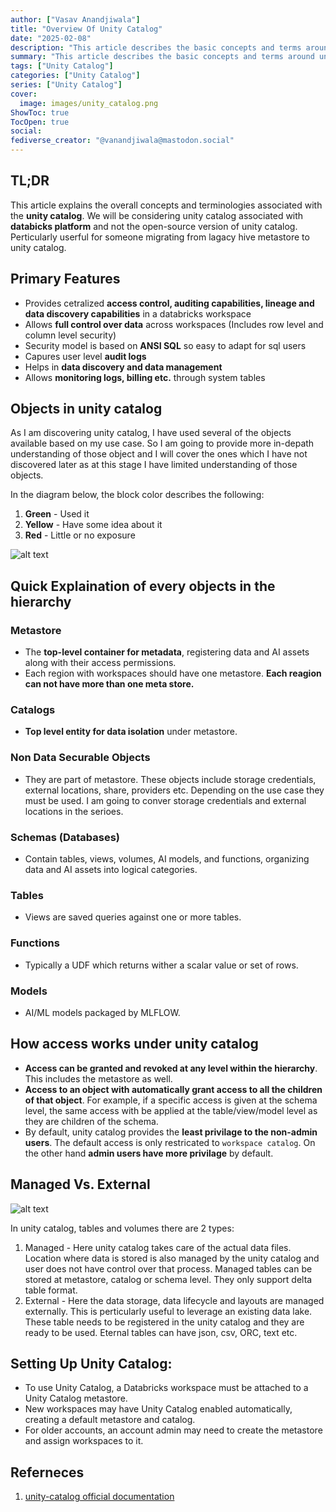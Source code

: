 ```yaml
---
author: ["Vasav Anandjiwala"]
title: "Overview Of Unity Catalog"
date: "2025-02-08"
description: "This article describes the basic concepts and terms around unity catalog."
summary: "This article describes the basic concepts and terms around unity catalog."
tags: ["Unity Catalog"]
categories: ["Unity Catalog"]
series: ["Unity Catalog"]
cover:
  image: images/unity_catalog.png
ShowToc: true
TocOpen: true
social:
fediverse_creator: "@vanandjiwala@mastodon.social"
---
```


## TL;DR

This article explains the overall concepts and terminologies associated with the **unity catalog**. We will be considering unity catalog associated with **databicks platform** and not the open-source version of unity catalog. Perticularly userful for someone migrating from lagacy hive metastore to unity catalog.

## Primary Features

- Provides cetralized **access control, auditing capabilities, lineage and data discovery capabilities** in a databricks workspace
- Allows **full control over data** across workspaces (Includes row level and column level security)
- Security model is based on **ANSI SQL** so easy to adapt for sql users
- Capures user level **audit logs**
- Helps in **data discovery and data management**
- Allows **monitoring logs, billing etc.** through system tables

## Objects in unity catalog

As I am discovering unity catalog, I have used several of the objects available based on my use case. So I am going to provide more in-depath understanding of those object and I will cover the ones which I have not discovered later as at this stage I have limited understanding of those objects.

In the diagram below, the block color describes the following:

1. **Green** - Used it
2. **Yellow** - Have some idea about it
3. **Red** - Little or no exposure

![alt text](https://vasav.co.in/images/unity_catalog_objects.png)

## Quick Explaination of every objects in the hierarchy

### Metastore

- The **top-level container for metadata**, registering data and AI assets along with their access permissions.
- Each region with workspaces should have one metastore. **​Each reagion can not have more than one meta store.**

### Catalogs

- **Top level entity for data isolation** under metastore.

### Non Data Securable Objects

- They are part of metastore. These objects include storage credentials, external locations, share, providers etc. Depending on the use case they must be used. I am going to conver storage credentials and external locations in the serioes.

### Schemas (Databases)

- Contain tables, views, volumes, AI models, and functions, organizing data and AI assets into logical categories.

### Tables

- Views are saved queries against one or more tables.​

### Functions

- Typically a UDF which returns wither a scalar value or set of rows.

### Models

- AI/ML models packaged by MLFLOW.

## How access works under unity catalog

- **Access can be granted and revoked at any level within the hierarchy**. This includes the metastore as well.
- **Access to an object with automatically grant access to all the children of that object**. For example, if a specific access is given at the schema level, the same access with be applied at the table/view/model level as they are children of the schema.
- By default, unity catalog provides the **least privilage to the non-admin users**. The default access is only restricated to `workspace catalog`. On the other hand **admin users have more privilage** by default.

## Managed Vs. External

![alt text](https://vasav.co.in/images/unity_catalog_table_types.png)

In unity catalog, tables and volumes there are 2 types:

1. Managed - Here unity catalog takes care of the actual data files. Location where data is stored is also managed by the unity catalog and user does not have control over that process. Managed tables can be stored at metastore, catalog or schema level. They only support delta table format.
2. External - Here the data storage, data lifecycle and layouts are managed externally. This is perticularly useful to leverage an existing data lake. These table needs to be registered in the unity catalog and they are ready to be used. Eternal tables can have json, csv, ORC, text etc.

## Setting Up Unity Catalog:

- To use Unity Catalog, a Databricks workspace must be attached to a Unity Catalog metastore.​
- New workspaces may have Unity Catalog enabled automatically, creating a default metastore and catalog.​
- For older accounts, an account admin may need to create the metastore and assign workspaces to it.​

## Referneces

1. [unity-catalog official documentation](https://docs.databricks.com/aws/en/data-governance/unity-catalog/)
